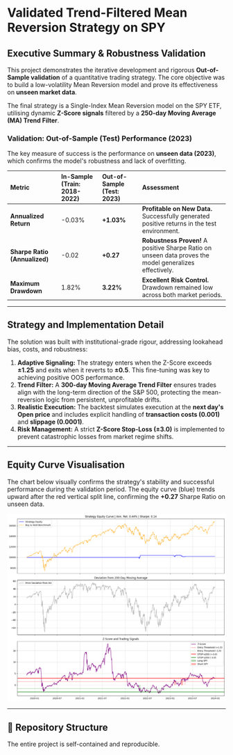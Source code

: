 # Validated Trend-Filtered Mean Reversion Strategy on SPY

## Executive Summary & Robustness Validation

This project demonstrates the iterative development and rigorous **Out-of-Sample validation** of a quantitative trading strategy. The core objective was to build a low-volatility Mean Reversion model and prove its effectiveness on **unseen market data**.

The final strategy is a Single-Index Mean Reversion model on the $\text{SPY}$ ETF, utilising dynamic **Z-Score signals** filtered by a **250-day Moving Average (MA) Trend Filter**.

### Validation: Out-of-Sample (Test) Performance (2023)

The key measure of success is the performance on **unseen data (2023)**, which confirms the model's robustness and lack of overfitting.

| Metric | In-Sample (Train: 2018-2022) | **Out-of-Sample (Test: 2023)** | **Assessment** |
| :--- | :--- | :--- | :--- |
| **Annualized Return** | -0.03% | **+1.03%** | **Profitable on New Data.** Successfully generated positive returns in the test environment. |
| **Sharpe Ratio (Annualized)** | -0.02 | **+0.27** | **Robustness Proven!** A positive Sharpe Ratio on unseen data proves the model generalizes effectively. |
| **Maximum Drawdown** | 1.82% | **3.22%** | **Excellent Risk Control.** Drawdown remained low across both market periods. |

---

## Strategy and Implementation Detail

The solution was built with institutional-grade rigour, addressing lookahead bias, costs, and robustness:

1.  **Adaptive Signaling:** The strategy enters when the Z-Score exceeds $\mathbf{\pm 1.25}$ and exits when it reverts to $\mathbf{\pm 0.5}$. This fine-tuning was key to achieving positive OOS performance.
2.  **Trend Filter:** A **300-day Moving Average Trend Filter** ensures trades align with the long-term direction of the S&P 500, protecting the mean-reversion logic from persistent, unprofitable drifts.
3.  **Realistic Execution:** The backtest simulates execution at the **next day's Open price** and includes explicit handling of **transaction costs (0.001)** and **slippage (0.0001)**.
4.  **Risk Management:** A strict **Z-Score Stop-Loss ($\mathbf{\pm 3.0}$)** is implemented to prevent catastrophic losses from market regime shifts.

---

## Equity Curve Visualisation

The chart below visually confirms the strategy's stability and successful performance during the validation period. The equity curve (blue) trends upward after the red vertical split line, confirming the $\mathbf{+0.27}$ Sharpe Ratio on unseen data.

![Strategy Equity Curve with Out-of-Sample Validation](RESULTS/results_equity_curve.png)

---

## 📁 Repository Structure

The entire project is self-contained and reproducible.
